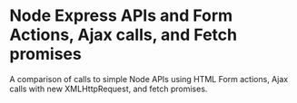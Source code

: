 Node Express APIs and Form Actions, Ajax calls, and Fetch promises
===================

A comparison of calls to simple Node APIs using HTML Form actions, Ajax calls with new XMLHttpRequest, and fetch promises.